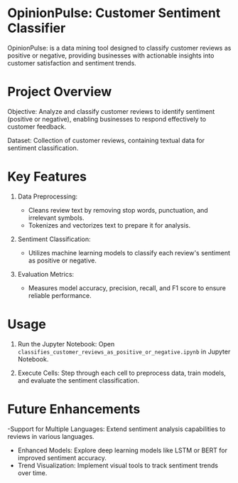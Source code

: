 
# OpinionPulse: Customer Sentiment Classifier

OpinionPulse: is a data mining tool designed to classify customer reviews as positive or negative, providing businesses with actionable insights into customer satisfaction and sentiment trends.

# Project Overview

Objective: Analyze and classify customer reviews to identify sentiment (positive or negative), enabling businesses to respond effectively to customer feedback.

Dataset: Collection of customer reviews, containing textual data for sentiment classification.

# Key Features

1. Data Preprocessing:
   - Cleans review text by removing stop words, punctuation, and irrelevant symbols.
   - Tokenizes and vectorizes text to prepare it for analysis.

2. Sentiment Classification:
   - Utilizes machine learning models to classify each review's sentiment as positive or negative.

3. Evaluation Metrics:
   - Measures model accuracy, precision, recall, and F1 score to ensure reliable performance.



# Usage

1. Run the Jupyter Notebook:
   Open `classifies_customer_reviews_as_positive_or_negative.ipynb` in Jupyter Notebook.
   
2. Execute Cells:
   Step through each cell to preprocess data, train models, and evaluate the sentiment classification.

# Future Enhancements

-Support for Multiple Languages: Extend sentiment analysis capabilities to reviews in various languages.
- Enhanced Models: Explore deep learning models like LSTM or BERT for improved sentiment accuracy.
- Trend Visualization: Implement visual tools to track sentiment trends over time.
